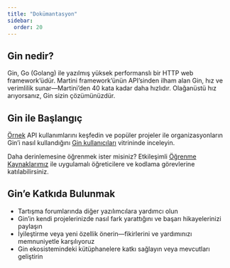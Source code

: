 ```yaml
---
title: "Dokümantasyon"
sidebar:
  order: 20
---
```


## Gin nedir?

Gin, Go (Golang) ile yazılmış yüksek performanslı bir HTTP web framework’üdür. Martini framework’ünün API’sinden ilham alan Gin, hız ve verimlilik sunar—Martini’den 40 kata kadar daha hızlıdır. Olağanüstü hız arıyorsanız, Gin sizin çözümünüzdür.

## Gin ile Başlangıç

[Örnek](https://github.com/gin-gonic/examples) API kullanımlarını keşfedin ve popüler projeler ile organizasyonların Gin’i nasıl kullandığını [Gin kullanıcıları](./users) vitrininde inceleyin.

Daha derinlemesine öğrenmek ister misiniz? Etkileşimli [Öğrenme Kaynaklarımız](./learning-resources) ile uygulamalı öğreticilere ve kodlama görevlerine katılabilirsiniz.

## Gin’e Katkıda Bulunmak

- Tartışma forumlarında diğer yazılımcılara yardımcı olun
- Gin’in kendi projelerinizde nasıl fark yarattığını ve başarı hikayelerinizi paylaşın
- İyileştirme veya yeni özellik önerin—fikirlerini ve yardımınızı memnuniyetle karşılıyoruz
- Gin ekosistemindeki kütüphanelere katkı sağlayın veya mevcutları geliştirin
